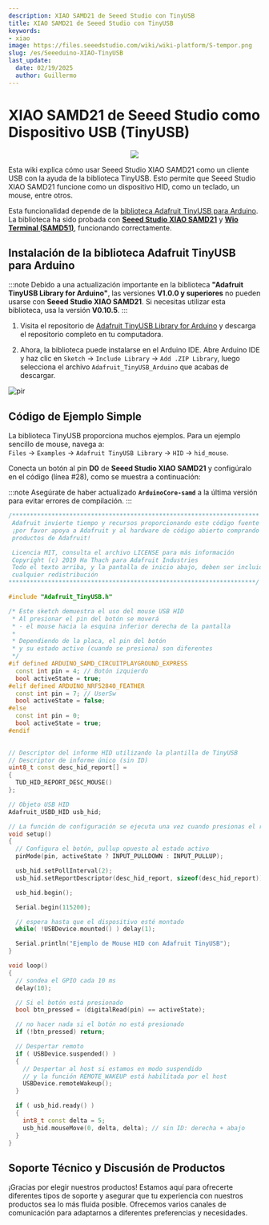 ```yaml
---
description: XIAO SAMD21 de Seeed Studio con TinyUSB
title: XIAO SAMD21 de Seeed Studio con TinyUSB
keywords:
- xiao
image: https://files.seeedstudio.com/wiki/wiki-platform/S-tempor.png
slug: /es/Seeeduino-XIAO-TinyUSB
last_update:
  date: 02/19/2025
  author: Guillermo
---
```

# XIAO SAMD21 de Seeed Studio como Dispositivo USB (TinyUSB)

<div align="center"><img src="https://files.seeedstudio.com/wiki/Seeeduino-XIAO-TinyUSB/XIAO-USB.png" /></div>

Esta wiki explica cómo usar Seeed Studio XIAO SAMD21 como un cliente USB con la ayuda de la biblioteca TinyUSB. Esto permite que Seeed Studio XIAO SAMD21 funcione como un dispositivo HID, como un teclado, un mouse, entre otros.  

Esta funcionalidad depende de la [biblioteca Adafruit TinyUSB para Arduino](https://github.com/adafruit/Adafruit_TinyUSB_Arduino). La biblioteca ha sido probada con [**Seeed Studio XIAO SAMD21**](https://www.seeedstudio.com/Seeeduino-XIAO-Arduino-Microcontroller-SAMD21-Cortex-M0+-p-4426.html) y [**Wio Terminal (SAMD51)**](https://www.seeedstudio.com/Wio-Terminal-p-4509.html), funcionando correctamente.  

## Instalación de la biblioteca Adafruit TinyUSB para Arduino

:::note
  Debido a una actualización importante en la biblioteca **"Adafruit TinyUSB Library for Arduino"**, las versiones **V1.0.0 y superiores** no pueden usarse con **Seeed Studio XIAO SAMD21**. Si necesitas utilizar esta biblioteca, usa la versión **V0.10.5**.
:::
1. Visita el repositorio de [Adafruit TinyUSB Library for Arduino](https://github.com/adafruit/Adafruit_TinyUSB_Arduino) y descarga el repositorio completo en tu computadora.  

2. Ahora, la biblioteca puede instalarse en el Arduino IDE. Abre Arduino IDE y haz clic en `Sketch` -> `Include Library` -> `Add .ZIP Library`, luego selecciona el archivo `Adafruit_TinyUSB_Arduino` que acabas de descargar.

<!-- ![InstallLibrary](https://files.seeedstudio.com/wiki/Wio-Terminal/img/Xnip2019-11-21_15-50-13.jpg) -->
  <p style={{textAlign: 'center'}}><img src="https://files.seeedstudio.com/wiki/Wio-Terminal/img/Xnip2019-11-21_15-50-13.jpg" alt="pir" width={600} height="auto" /></p>

## Código de Ejemplo Simple  

La biblioteca TinyUSB proporciona muchos ejemplos. Para un ejemplo sencillo de mouse, navega a:  
`Files` -> `Examples` -> `Adafruit TinyUSB Library` -> `HID` -> `hid_mouse`.  

Conecta un botón al pin **D0** de **Seeed Studio XIAO SAMD21** y configúralo en el código (línea #28), como se muestra a continuación:

:::note
      Asegúrate de haber actualizado **`ArduinoCore-samd`** a la última versión para evitar errores de compilación.
:::
```cpp
/*********************************************************************
 Adafruit invierte tiempo y recursos proporcionando este código fuente abierto,
 ¡por favor apoya a Adafruit y al hardware de código abierto comprando
 productos de Adafruit!

 Licencia MIT, consulta el archivo LICENSE para más información
 Copyright (c) 2019 Ha Thach para Adafruit Industries
 Todo el texto arriba, y la pantalla de inicio abajo, deben ser incluidos en
 cualquier redistribución
*********************************************************************/

#include "Adafruit_TinyUSB.h"

/* Este sketch demuestra el uso del mouse USB HID
 * Al presionar el pin del botón se moverá
 * - el mouse hacia la esquina inferior derecha de la pantalla
 * 
 * Dependiendo de la placa, el pin del botón
 * y su estado activo (cuando se presiona) son diferentes
 */
#if defined ARDUINO_SAMD_CIRCUITPLAYGROUND_EXPRESS
  const int pin = 4; // Botón izquierdo
  bool activeState = true;
#elif defined ARDUINO_NRF52840_FEATHER
  const int pin = 7; // UserSw
  bool activeState = false;
#else
  const int pin = 0;
  bool activeState = true;
#endif
  

// Descriptor del informe HID utilizando la plantilla de TinyUSB
// Descriptor de informe único (sin ID)
uint8_t const desc_hid_report[] =
{
  TUD_HID_REPORT_DESC_MOUSE()
};

// Objeto USB HID
Adafruit_USBD_HID usb_hid;

// La función de configuración se ejecuta una vez cuando presionas el reset o enciendes la placa
void setup()
{
  // Configura el botón, pullup opuesto al estado activo
  pinMode(pin, activeState ? INPUT_PULLDOWN : INPUT_PULLUP);

  usb_hid.setPollInterval(2);
  usb_hid.setReportDescriptor(desc_hid_report, sizeof(desc_hid_report));

  usb_hid.begin();

  Serial.begin(115200);

  // espera hasta que el dispositivo esté montado
  while( !USBDevice.mounted() ) delay(1);

  Serial.println("Ejemplo de Mouse HID con Adafruit TinyUSB");
}

void loop()
{
  // sondea el GPIO cada 10 ms
  delay(10);

  // Si el botón está presionado
  bool btn_pressed = (digitalRead(pin) == activeState);

  // no hacer nada si el botón no está presionado
  if (!btn_pressed) return;

  // Despertar remoto
  if ( USBDevice.suspended() )
  {
    // Despertar al host si estamos en modo suspendido
    // y la función REMOTE_WAKEUP está habilitada por el host
    USBDevice.remoteWakeup();
  }

  if ( usb_hid.ready() )
  {
    int8_t const delta = 5;
    usb_hid.mouseMove(0, delta, delta); // sin ID: derecha + abajo
  }
}
```

## Soporte Técnico y Discusión de Productos

¡Gracias por elegir nuestros productos! Estamos aquí para ofrecerte diferentes tipos de soporte y asegurar que tu experiencia con nuestros productos sea lo más fluida posible. Ofrecemos varios canales de comunicación para adaptarnos a diferentes preferencias y necesidades.

<div class="button_tech_support_container">
<a href="https://forum.seeedstudio.com/" class="button_forum"></a> 
<a href="https://www.seeedstudio.com/contacts" class="button_email"></a>
</div>

<div class="button_tech_support_container">
<a href="https://discord.gg/eWkprNDMU7" class="button_discord"></a> 
<a href="https://github.com/Seeed-Studio/wiki-documents/discussions/69" class="button_discussion"></a>
</div>
